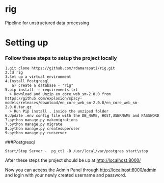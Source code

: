 # rig
Pipeline for unstructured data processing

# Setting up

### Follow these steps to setup the project locally
```
1.git clone https://github.com/rdamarapati/rig.git
2.cd rig
3.Set up a virtual environment
4.Install Postgresql
   a) create a database - "rig" 
5.pip install -r requirements.txt
  > Download and Unzip en_core_web_sm-2.0.0 from https://github.com/explosion/spacy-models/releases/download/en_core_web_sm-2.0.0/en_core_web_sm-2.0.0.tar.gz
  > Run Pip install . inside the unziped folder 
6.Update .env config file with the DB_NAME, HOST,USERNAME and PASSWORD
7.python manage.py makemigrations
7.python manage.py migrate
8.python manage.py createsuperuser
9.python manage.py runserver
```

###Postgresql 
```
Start/Stop Server -  pg_ctl -D /usr/local/var/postgres start\stop 
```

After these steps the project should be up at [http://localhost:8000/](http://localhost:8000/)

Now you can access the Admin Panel through [http://localhost:8000/admin](http://localhost:8000/admin) and login with your newly created username and password.
